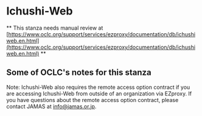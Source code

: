 # Ichushi-Web
** This stanza needs manual review at [https://www.oclc.org/support/services/ezproxy/documentation/db/ichushiweb.en.html](https://www.oclc.org/support/services/ezproxy/documentation/db/ichushiweb.en.html) **

## Some of OCLC's notes for this stanza

Note: Ichushi-Web also requires the remote access option contract if you are accessing Ichushi-Web from outside of an organization via EZproxy. If you have questions about the remote access option contract, please contact JAMAS at info@jamas.or.jp.
